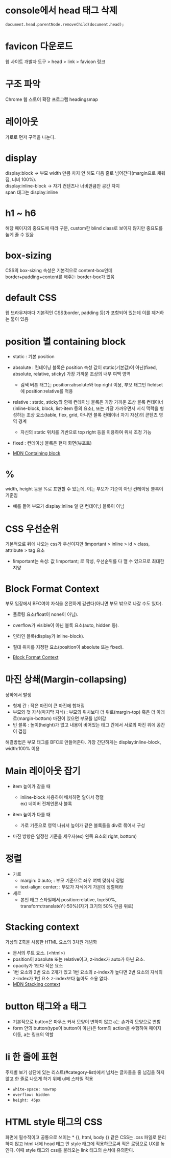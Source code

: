 # console에서 head 태그 삭제

`document.head.parentNode.removeChild(document.head);`

# favicon 다운로드

웹 사이트 개발자 도구 > head > link > favicon 링크

# 구조 파악

Chrome 웹 스토어 확장 프로그램 headingsmap

# 레이아웃

가로로 먼저 구역을 나눈다.

# display

display:block -> 부모 width 만큼 차지 안 해도 다음 줄로 넘어간다(margin으로 채워짐, 너비 100%).<br>
display:inline-block -> 자기 컨텐츠나 너비만큼만 공간 차지<br>
span 태그는 display:inline

# h1 ~ h6

해당 페이지의 중요도에 따라 구분, custom한 blind class로 보이지 않지만 중요도를 높게 줄 수 있음

# box-sizing

CSS의 box-sizing 속성은 기본적으로 content-box인데 border+padding+content를 해주는 border-box가 있음

# default CSS

웹 브라우저마다 기본적인 CSS(border, padding 등)가 포함되어 있는데 이를 제거하는 툴이 있음

# position 별 containing block

- static : 기본 position

- absolute : 컨테이닝 블록은 position 속성 값이 static(기본값)이 아닌(fixed, absolute, relative, sticky) 가장 가까운 조상의 내부 여백 영역

  - 검색 버튼 태그는 position:absolute와 top right 이용, 부모 태그인 fieldset에 position:relative를 적용

- relative : static, sticky와 함께 컨테이닝 블록은 가장 가까운 조상 블록 컨테이너(inline-block, block, list-item 등의 요소), 또는 가장 가까우면서 서식 맥락을 형성하는 조상 요소(table, flex, grid, 아니면 블록 컨테이너 자기 자신)의 콘텐츠 영역 경계

  - 자신의 static 위치를 기반으로 top right 등을 이용하여 위치 조정 가능

- fixed : 컨테이닝 블록은 현재 화면(뷰포트)

- [MDN Containing block](https://developer.mozilla.org/ko/docs/Web/CSS/Containing_block)

# %

width, height 등을 %로 표현할 수 있는데, 이는 부모가 기준이 아닌 컨테이닝 블록이 기준임

- 예를 들어 부모가 display:inline 일 땐 컨테이닝 블록이 아님

# CSS 우선순위

기본적으로 뒤에 나오는 css가 우선이지만 !important > inline > id > class, attribute > tag 요소

- !important는 속성: 값 !important; 로 작성, 우선순위를 다 깰 수 있으므로 최대한 지양

# Block Format Context

부모 입장에서 BFC여야 자식을 온전하게 감싼다(아니면 부모 밖으로 나갈 수도 있다).

- 플로팅 요소(float이 none이 아님).
- overflow가 visible이 아닌 블록 요소(auto, hidden 등).
- 인라인 블록(display가 inline-block).
- 절대 위치를 지정한 요소(position이 absolute 또는 fixed).<br>

- [Block Format Context](https://developer.mozilla.org/ko/docs/Web/Guide/CSS/Block_formatting_context)

# 마진 상쇄(Margin-collapsing)

상하에서 발생

- 형제 간 : 작은 마진이 큰 마진에 합쳐짐
- 부모와 첫 자식(마지막 자식) : 부모의 위치보다 더 위로(margin-top) 혹은 더 아래로(margin-bottom) 마진이 있으면 부모를 넘어감
- 빈 블록 : 높이(height)가 없고 내용이 비어있는 태그 간에서 서로의 마진 위에 공간이 겹침

해결방법은 부모 태그를 BFC로 만들어준다. 가장 간단하게는 display:inline-block, width:100% 이용

# Main 레이아웃 잡기

- item 높이가 같을 때

  - inline-block 사용하여 배치하면 알아서 정렬 <br>ex) 네이버 전체언론사 블록

- item 높이가 다를 때

  - 가로 기준으로 영역 나눠서 높이가 같은 블록들을 div로 묶어서 구성

- 마진 방향은 일정한 기준을 세우자(ex) 왼쪽 요소의 right, bottom)

# 정렬

- 가로
  - margin: 0 auto; : 부모 기준으로 좌우 여백 맞춰서 정렬
  - text-align: center; : 부모가 자식에게 가운데 정렬해라
- 세로
  - 본인 태그 스타일에서 position:relative, top:50%, transform:translateY(-50%)(자기 크기의 50% 만큼 위로)

# Stacking context

가상의 Z축을 사용한 HTML 요소의 3차원 개념화

- 문서의 루트 요소. (\<html>)
- position이 absolute 또는 relative이고, z-index가 auto가 아닌 요소.
- opacity가 1보다 작은 요소
- 1번 요소와 2번 요소 2개가 있고 1번 요소의 z-index가 높다면 2번 요소의 자식의 z-index가 1번 요소 z-index보다 높아도 소용 없다.
- [MDN Stacking context](https://developer.mozilla.org/ko/docs/Web/CSS/CSS_Positioning/Understanding_z_index/The_stacking_context)

# button 태그와 a 태그

- 기본적으로 button은 마우스 커서 모양이 변하지 않고 a는 손가락 모양으로 변함
- form 안의 button(type이 button이 아닌)은 form의 action을 수행하여 페이지 이동, a는 링크의 역할

# li 한 줄에 표현

주제별 보기 상단에 있는 리스트(#category-list)에서 넘치는 글자들을 줄 넘김을 하지 않고 한 줄로 나오게 하기 위해 ul에 스타일 적용

- `white-space: nowrap`
- `overflow: hidden`
- `height: 45px`

# HTML style 태그의 CSS

화면에 필수적이고 공통으로 쓰이는 \* {}, html, body {} 같은 CSS는 .css 파일로 분리하지 않고 html 내에 head 태그 안 style 태그에 적용하므로써 적은 로딩으로 UX를 높인다. 이때 style 태그와 css를 불러오는 link 태그의 순서에 유의한다.
